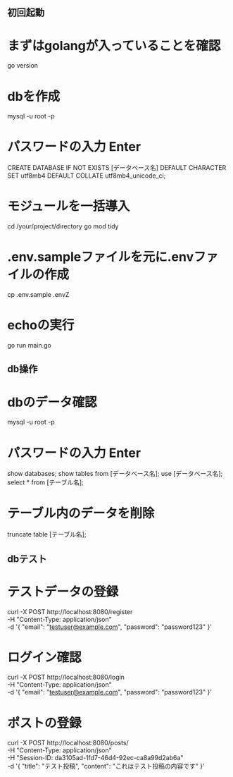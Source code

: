 ## 初回起動

# まずはgolangが入っていることを確認
go version

# dbを作成
mysql -u root -p
# パスワードの入力 Enter
CREATE DATABASE IF NOT EXISTS [データベース名] DEFAULT CHARACTER SET utf8mb4 DEFAULT COLLATE utf8mb4_unicode_ci;


# モジュールを一括導入
cd /your/project/directory
go mod tidy

# .env.sampleファイルを元に.envファイルの作成
cp .env.sample .envZ

# echoの実行
go run main.go

## db操作

# dbのデータ確認
mysql -u root -p
# パスワードの入力 Enter
show databases;
show tables from [データベース名];
use [データベース名];
select * from [テーブル名];

# テーブル内のデータを削除
truncate table [テーブル名];

## dbテスト
# テストデータの登録
curl -X POST http://localhost:8080/register \
-H "Content-Type: application/json" \
-d '{
	"email": "testuser@example.com",
	"password": "password123"
}'

# ログイン確認
curl -X POST http://localhost:8080/login \
-H "Content-Type: application/json" \
-d '{
    "email": "testuser@example.com",
    "password": "password123"
}'

# ポストの登録
curl -X POST http://localhost:8080/posts/ \
-H "Content-Type: application/json" \
-H "Session-ID: da3105ad-1fd7-46d4-92ec-ca8a99d2ab6a" \
-d '{
	"title": "テスト投稿",
	"content": "これはテスト投稿の内容です"
}'